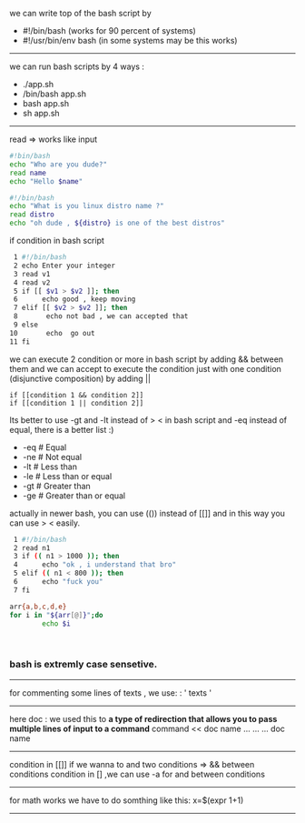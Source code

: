 we can write top of the bash script by 
- #!/bin/bash (works for 90 percent of systems)
- #!/usr/bin/env bash (in some systems may be this works)
***
we can run bash scripts by 4 ways :
- ./app.sh
- /bin/bash app.sh
- bash app.sh
- sh app.sh
***
read => works like input 

```bash script
#!bin/bash
echo "Who are you dude?"
read name
echo "Hello $name"
```

```bash script
#!/bin/bash
echo "What is you linux distro name ?"
read distro
echo "oh dude , ${distro} is one of the best distros"
```

if condition in bash script
```bash script
 1 #!/bin/bash  
 2 echo Enter your integer  
 3 read v1  
 4 read v2  
 5 if [[ $v1 > $v2 ]]; then  
 6 		echo good , keep moving  
 7 elif [[ $v2 > $v2 ]]; then  
 8		 echo not bad , we can accepted that  
 9 else  
10 		 echo  go out  
11 fi
```

we can execute 2 condition or more in bash script by adding && between them and  we can accept to execute the condition just with one condition  (disjunctive composition) by adding ||  
```
if [[condition 1 && condition 2]]
if [[condition 1 || condition 2]]
```

Its better to use -gt and -lt instead of > < in bash script  and -eq instead of equal, there is a better list :)
- -eq # Equal
- -ne # Not equal
- -lt # Less than
- -le # Less than or equal
- -gt # Greater than
- -ge # Greater than or equal

actually in newer bash,  you can use (()) instead of [[]] and in this way you can use > <  easily.

```bash script
 1 #!/bin/bash  
 2 read n1  
 3 if (( n1 > 1000 )); then  
 4 		echo "ok , i understand that bro"  
 5 elif (( n1 < 800 )); then  
 6 		echo "fuck you"  
 7 fi

```

```bash script
arr{a,b,c,d,e}
for i in "${arr[@]}";do
		echo $i
```
‍‍‍‍

### bash is extremly case sensetive.
***
for commenting some lines of texts , we use:
: '
texts
'
***
here doc :
we used this to **a type of redirection that allows you to pass multiple lines of input to a command**
command << doc name
...
...
...
doc name
***
condition in [[]] if we wanna to and two conditions => && between conditions
condition in [] ,we can use -a for and between conditions
***
for math works we have to do somthing like this:
x=$(expr 1+1)
***

